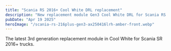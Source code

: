 ```yaml
---
title: "Scania RS 2016+ Cool White DRL replacement"
description: "New replacement module Gen3 Cool White DRL for Scania RS 2016+ truck"
pubDate: "Apr 19 2025"
heroImage: "/scania-rs-216plus-gen3-ax250416lrh-amber-front.webp"
---
```


The latest 3rd generation replacement module in Cool White for Scania SR 2016+ trucks.
